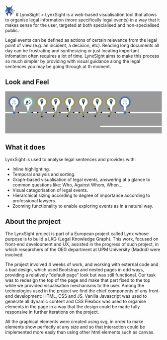 <img src="/webLKG/img/LogoLynxSight.png" alt="LynxSightLogo" width="30" height="auto">
# LynxSight
> LynxSight is a web-based visualisation tool that allows to organise legal information (more specifically legal events) in a way that it makes sense for the user, targeted at both specialised and non-specialised public.

Legal events can be defined as actions of certain relevance from the legal point of view (e.g. an incident, a decision, etc). Reading long documents all day can be frustrating and synthesizing or just locating important infomation often requires a lot of time. LynxSight aims to make this process so much simpler by providing with visual guidance along the legal sentences you may be going through at th moment.

## Look and Feel
![Example Look and Feel](/webLKG/img/Example1_LndF.png)

## What it does
LynxSight is used to analyse legal sentences and provides with:
  - Inline highlighting.
  - Temporal analysis and sorting.
  - Graph-based visualisation of legal events, answering at a glance to common questions like: Who, Against Whom, When...
  - Visual categorisation of legal events.
  - Hierarchical sizing according to degree of importance according to professional lawyers.
  - Zooming functionality to enable exploring events as in a natural way.

## About the project
The LynxSight project is part of a European project called Lynx whose purpose is to build a LKG (Legal Knowledge Graph). This work, focused on front-end development and UX, assisted in the progress of such project, in which researchers of the OEG department at UPM University (Madrid) were involved.

The project involved 4 weeks of work, and working with external code and a bad design, which used Bootstrap and nested pages in odd ways, providing a relatively "default page" look but was still functional.
Our task was to redesign the top of the page and make that part fixed to the top while we provided visualisation mechanisms to the user.
Among the technologies used in the project we find the chief components of any front-end development: HTML, CSS and JS.
Vanilla Javascript was used to generate all dynamic content and CSS Flexbox was used to organise elements in the page in a way that the design could be made fully responsive in further iterations on the project.

All the graphical elements were created using svg, in order to make elements show perfectly at any size and so that interaction could be implemented more easiy than using other html elements such as canvas.
